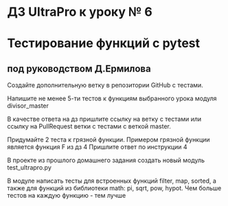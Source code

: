 # ДЗ UltraPro к уроку № 6

# Тестирование функций с pytest

## под руководством Д.Ермилова

Создайте дополнительную ветку в репозитории GitHub с тестами.

Напишите не менее 5-ти тестов к функциям выбранного урока модуля divisor_master

В качестве ответа на дз пришлите ссылку на ветку с тестами или
ссылку на PullRequest ветки с тестами с веткой master.

Придумайте 2 теста к грязной функции. Примером грязной функции является 
функция F из дз 4
Пришлите ответ по инструкции 4

В проекте из прошлого домашнего задания создать новый модуль test_ultrapro.py

В модуле написать тесты для встроенных функций filter, map, sorted, а также для
функций из библиотеки math: pi, sqrt, pow, hypot. Чем больше тестов на каждую 
функцию - тем лучше

